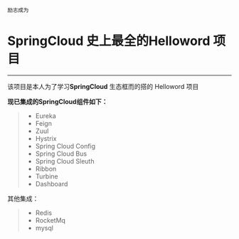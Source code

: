 ```python
励志成为
```
# SpringCloud 史上最全的Helloword 项目

------

该项目是本人为了学习**SpringCloud** 生态框而的搭的  Helloword 项目

**现已集成的SpringCloud组件如下：**


> * Eureka
> * Feign
> * Zuul
> * Hystrix
> * Spring Cloud Config
> * Spring Cloud Bus
> * Spring Cloud Sleuth
> * Ribbon
> * Turbine
> * Dashboard

其他集成：

> * Redis
> * RocketMq
> * mysql
